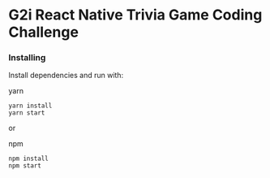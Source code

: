 # G2i React Native Trivia Game Coding Challenge

### Installing

Install dependencies and run with:
 
 yarn
```
yarn install
yarn start
```
or

npm
```
npm install
npm start
```
